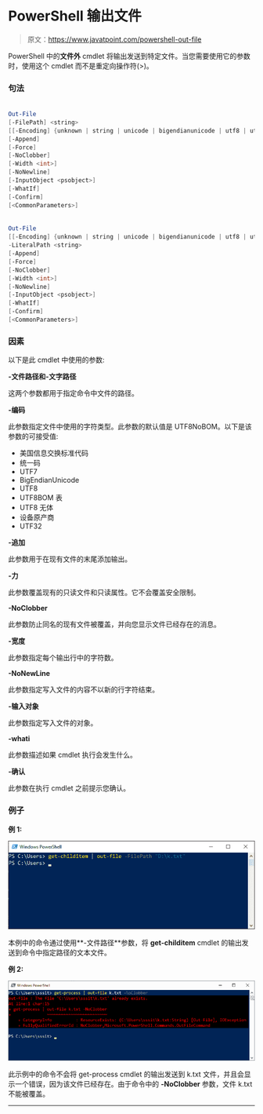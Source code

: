 # PowerShell 输出文件

> 原文：<https://www.javatpoint.com/powershell-out-file>

PowerShell 中的**文件外** cmdlet 将输出发送到特定文件。当您需要使用它的参数时，使用这个 cmdlet 而不是重定向操作符(>)。

### 句法

```powershell

Out-File 
[-FilePath] <string> 
[[-Encoding] {unknown | string | unicode | bigendianunicode | utf8 | utf7 | utf32 | ascii | default | oem}] 
[-Append] 
[-Force] 
[-NoClobber] 
[-Width <int>] 
[-NoNewline] 
[-InputObject <psobject>] 
[-WhatIf] 
[-Confirm]  
[<CommonParameters>]

```

```powershell

Out-File 
[[-Encoding] {unknown | string | unicode | bigendianunicode | utf8 | utf7 | utf32 | ascii | default |oem}] 
-LiteralPath <string> 
[-Append] 
[-Force] 
[-NoClobber] 
[-Width <int>] 
[-NoNewline] 
[-InputObject <psobject>]
[-WhatIf] 
[-Confirm]  
[<CommonParameters>]

```

### 因素

以下是此 cmdlet 中使用的参数:

**-文件路径和-文字路径**

这两个参数都用于指定命令中文件的路径。

**-编码**

此参数指定文件中使用的字符类型。此参数的默认值是 UTF8NoBOM。以下是该参数的可接受值:

*   美国信息交换标准代码
*   统一码
*   UTF7
*   BigEndianUnicode
*   UTF8
*   UTF8BOM 表
*   UTF8 无体
*   设备原产商
*   UTF32

**-追加**

此参数用于在现有文件的末尾添加输出。

**-力**

此参数覆盖现有的只读文件和只读属性。它不会覆盖安全限制。

**-NoClobber**

此参数防止同名的现有文件被覆盖，并向您显示文件已经存在的消息。

**-宽度**

此参数指定每个输出行中的字符数。

**-NoNewLine**

此参数指定写入文件的内容不以新的行字符结束。

**-输入对象**

此参数指定写入文件的对象。

**-whati**

此参数描述如果 cmdlet 执行会发生什么。

**-确认**

此参数在执行 cmdlet 之前提示您确认。

### 例子

**例 1:**

![PowerShell Out-File](img/9ad08bb67c9f67e329a290edda375b4c.png)

本例中的命令通过使用**-文件路径**参数，将 **get-childitem** cmdlet 的输出发送到命令中指定路径的文本文件。

**例 2:**

![PowerShell Out-File](img/33c91d4c43172f9e326ba1c751901660.png)

此示例中的命令不会将 get-process cmdlet 的输出发送到 k.txt 文件，并且会显示一个错误，因为该文件已经存在。由于命令中的 **-NoClobber** 参数，文件 k.txt 不能被覆盖。

* * *